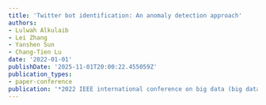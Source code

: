 ```yaml
---
title: 'Twitter bot identification: An anomaly detection approach'
authors:
- Lulwah Alkulaib
- Lei Zhang
- Yanshen Sun
- Chang-Tien Lu
date: '2022-01-01'
publishDate: '2025-11-01T20:00:22.455059Z'
publication_types:
- paper-conference
publication: '*2022 IEEE international conference on big data (big data)*'
---
```

